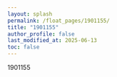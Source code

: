 ```yaml
---
layout: splash
permalink: /float_pages/1901155/
title: "1901155"
author_profile: false
last_modified_at: 2025-06-13
toc: false
---
```

 
1901155
